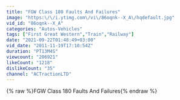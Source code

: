 ```yaml
---
title: "FGW Class 180 Faults And Failures"
image: "https:\/\/i.ytimg.com\/vi\/86oqnk--X_A\/hqdefault.jpg"
vid_id: "86oqnk--X_A"
categories: "Autos-Vehicles"
tags: ["First Great Western","Train","Railway"]
date: "2021-09-22T01:48:49+03:00"
vid_date: "2011-11-19T17:10:54Z"
duration: "PT13M4S"
viewcount: "206921"
likeCount: "1218"
dislikeCount: "35"
channel: "ACTractionLTD"
---
```

{% raw %}FGW Class 180 Faults And Failures{% endraw %}
